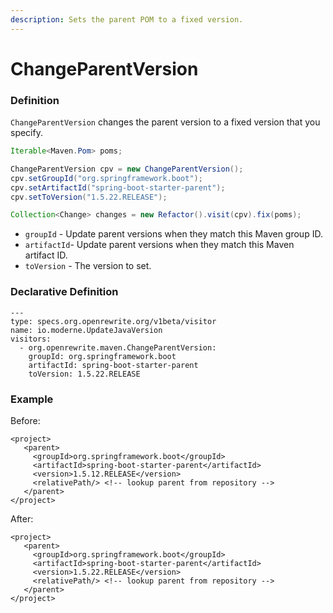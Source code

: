 ```yaml
---
description: Sets the parent POM to a fixed version.
---
```


# ChangeParentVersion

### Definition

`ChangeParentVersion` changes the parent version to a fixed version that you specify.

```java
Iterable<Maven.Pom> poms;

ChangeParentVersion cpv = new ChangeParentVersion();
cpv.setGroupId("org.springframework.boot");
cpv.setArtifactId("spring-boot-starter-parent");
cpv.setToVersion("1.5.22.RELEASE");

Collection<Change> changes = new Refactor().visit(cpv).fix(poms);
```

* `groupId` - Update parent versions when they match this Maven group ID.
* `artifactId`- Update parent versions when they match this Maven artifact ID.
* `toVersion` - The version to set.

### Declarative Definition

```text
---
type: specs.org.openrewrite.org/v1beta/visitor
name: io.moderne.UpdateJavaVersion
visitors:
  - org.openrewrite.maven.ChangeParentVersion:
    groupId: org.springframework.boot
    artifactId: spring-boot-starter-parent
    toVersion: 1.5.22.RELEASE
```

### Example

Before:

```markup
<project>
   <parent>
     <groupId>org.springframework.boot</groupId>
     <artifactId>spring-boot-starter-parent</artifactId>
     <version>1.5.12.RELEASE</version>
     <relativePath/> <!-- lookup parent from repository -->
   </parent>
</project>
```

After:

```markup
<project>
   <parent>
     <groupId>org.springframework.boot</groupId>
     <artifactId>spring-boot-starter-parent</artifactId>
     <version>1.5.22.RELEASE</version>
     <relativePath/> <!-- lookup parent from repository -->
   </parent>
</project>
```

